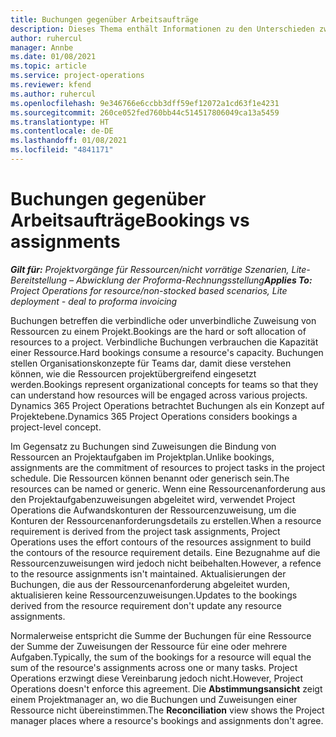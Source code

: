 ```yaml
---
title: Buchungen gegenüber Arbeitsaufträge
description: Dieses Thema enthält Informationen zu den Unterschieden zwischen Ressourcenbuchungen und Ressourcenarbeitsaufträgen.
author: ruhercul
manager: Annbe
ms.date: 01/08/2021
ms.topic: article
ms.service: project-operations
ms.reviewer: kfend
ms.author: ruhercul
ms.openlocfilehash: 9e346766e6ccbb3dff59ef12072a1cd63f1e4231
ms.sourcegitcommit: 260ce052fed760bb44c514517806049ca13a5459
ms.translationtype: HT
ms.contentlocale: de-DE
ms.lasthandoff: 01/08/2021
ms.locfileid: "4841171"
---
```

# <a name="bookings-vs-assignments"></a><span data-ttu-id="803ad-103">Buchungen gegenüber Arbeitsaufträge</span><span class="sxs-lookup"><span data-stu-id="803ad-103">Bookings vs assignments</span></span>

<span data-ttu-id="803ad-104">_**Gilt für:** Projektvorgänge für Ressourcen/nicht vorrätige Szenarien, Lite-Bereitstellung – Abwicklung der Proforma-Rechnungsstellung_</span><span class="sxs-lookup"><span data-stu-id="803ad-104">_**Applies To:** Project Operations for resource/non-stocked based scenarios, Lite deployment - deal to proforma invoicing_</span></span>

<span data-ttu-id="803ad-105">Buchungen betreffen die verbindliche oder unverbindliche Zuweisung von Ressourcen zu einem Projekt.</span><span class="sxs-lookup"><span data-stu-id="803ad-105">Bookings are the hard or soft allocation of resources to a project.</span></span> <span data-ttu-id="803ad-106">Verbindliche Buchungen verbrauchen die Kapazität einer Ressource.</span><span class="sxs-lookup"><span data-stu-id="803ad-106">Hard bookings consume a resource's capacity.</span></span> <span data-ttu-id="803ad-107">Buchungen stellen Organisationskonzepte für Teams dar, damit diese verstehen können, wie die Ressourcen projektübergreifend eingesetzt werden.</span><span class="sxs-lookup"><span data-stu-id="803ad-107">Bookings represent organizational concepts for teams so that they can understand how resources will be engaged across various projects.</span></span> <span data-ttu-id="803ad-108">Dynamics 365 Project Operations betrachtet Buchungen als ein Konzept auf Projektebene.</span><span class="sxs-lookup"><span data-stu-id="803ad-108">Dynamics 365 Project Operations considers bookings a project-level concept.</span></span> 

<span data-ttu-id="803ad-109">Im Gegensatz zu Buchungen sind Zuweisungen die Bindung von Ressourcen an Projektaufgaben im Projektplan.</span><span class="sxs-lookup"><span data-stu-id="803ad-109">Unlike bookings, assignments are the commitment of resources to project tasks in the project schedule.</span></span> <span data-ttu-id="803ad-110">Die Ressourcen können benannt oder generisch sein.</span><span class="sxs-lookup"><span data-stu-id="803ad-110">The resources can be named or generic.</span></span>  <span data-ttu-id="803ad-111">Wenn eine Ressourcenanforderung aus den Projektaufgabenzuweisungen abgeleitet wird, verwendet Project Operations die Aufwandskonturen der Ressourcenzuweisung, um die Konturen der Ressourcenanforderungsdetails zu erstellen.</span><span class="sxs-lookup"><span data-stu-id="803ad-111">When a resource requirement is derived from the project task assignments, Project Operations uses the effort contours of the resources assignment to build the contours of the resource requirement details.</span></span> <span data-ttu-id="803ad-112">Eine Bezugnahme auf die Ressourcenzuweisungen wird jedoch nicht beibehalten.</span><span class="sxs-lookup"><span data-stu-id="803ad-112">However, a refence to the resource assignments isn't maintained.</span></span> <span data-ttu-id="803ad-113">Aktualisierungen der Buchungen, die aus der Ressourcenanforderung abgeleitet wurden, aktualisieren keine Ressourcenzuweisungen.</span><span class="sxs-lookup"><span data-stu-id="803ad-113">Updates to the bookings derived from the resource requirement don't update any resource assignments.</span></span>

<span data-ttu-id="803ad-114">Normalerweise entspricht die Summe der Buchungen für eine Ressource der Summe der Zuweisungen der Ressource für eine oder mehrere Aufgaben.</span><span class="sxs-lookup"><span data-stu-id="803ad-114">Typically, the sum of the bookings for a resource will equal the sum of the resource's assignments across one or many tasks.</span></span> <span data-ttu-id="803ad-115">Project Operations erzwingt diese Vereinbarung jedoch nicht.</span><span class="sxs-lookup"><span data-stu-id="803ad-115">However, Project Operations doesn't enforce this agreement.</span></span> <span data-ttu-id="803ad-116">Die **Abstimmungsansicht** zeigt einem Projektmanager an, wo die Buchungen und Zuweisungen einer Ressource nicht übereinstimmen.</span><span class="sxs-lookup"><span data-stu-id="803ad-116">The **Reconciliation** view shows the Project manager places where a resource's bookings and assignments don't agree.</span></span>


